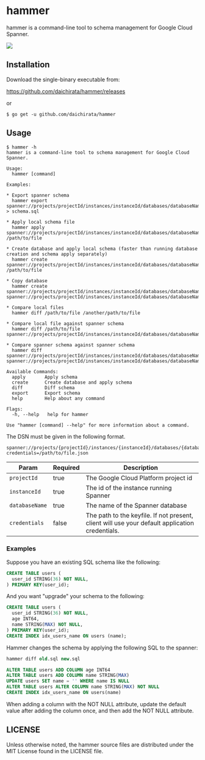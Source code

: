 # hammer 

hammer is a command-line tool to schema management for Google Cloud Spanner.

![](https://github.com/daichirata/hammer/workflows/Test/badge.svg)

## Installation

Download the single-binary executable from:

https://github.com/daichirata/hammer/releases

or

``` shell
$ go get -u github.com/daichirata/hammer
```

## Usage

```
$ hammer -h
hammer is a command-line tool to schema management for Google Cloud Spanner.

Usage:
  hammer [command]

Examples:

* Export spanner schema
  hammer export spanner://projects/projectId/instances/instanceId/databases/databaseName > schema.sql

* Apply local schema file
  hammer apply spanner://projects/projectId/instances/instanceId/databases/databaseName /path/to/file

* Create database and apply local schema (faster than running database creation and schema apply separately)
  hammer create spanner://projects/projectId/instances/instanceId/databases/databaseName /path/to/file

* Copy database
  hammer create spanner://projects/projectId/instances/instanceId/databases/databaseName1 spanner://projects/projectId/instances/instanceId/databases/databaseName2

* Compare local files
  hammer diff /path/to/file /another/path/to/file

* Compare local file against spanner schema
  hammer diff /path/to/file spanner://projects/projectId/instances/instanceId/databases/databaseName

* Compare spanner schema against spanner schema
  hammer diff spanner://projects/projectId/instances/instanceId/databases/databaseName1 spanner://projects/projectId/instances/instanceId/databases/databaseName2

Available Commands:
  apply       Apply schema
  create      Create database and apply schema
  diff        Diff schema
  export      Export schema
  help        Help about any command

Flags:
  -h, --help   help for hammer

Use "hammer [command] --help" for more information about a command.
```

The DSN must be given in the following format.

```
spanner://projects/{projectId}/instances/{instanceId}/databases/{databaseName}?credentials=/path/to/file.json
```

| Param          | Required |  Description                                                                                   |
| -------------- | -------- | ---------------------------------------------------------------------------------------------- |
| `projectId`    | true     | The Google Cloud Platform project id                                                           |
| `instanceId`   | true     | The id of the instance running Spanner                                                         |
| `databaseName` | true     | The name of the Spanner database                                                               |
| `credentials`  | false    | The path to the keyfile. If not present, client will use your default application credentials. |

### Examples

Suppose you have an existing SQL schema like the following:

``` sql
CREATE TABLE users (
  user_id STRING(36) NOT NULL,
) PRIMARY KEY(user_id);
```

And you want "upgrade" your schema to the following:

``` sql
CREATE TABLE users (
  user_id STRING(36) NOT NULL,
  age INT64,
  name STRING(MAX) NOT NULL,
) PRIMARY KEY(user_id);
CREATE INDEX idx_users_name ON users (name);
```

Hammer changes the schema by applying the following SQL to the spanner:

``` sql
hammer diff old.sql new.sql

ALTER TABLE users ADD COLUMN age INT64
ALTER TABLE users ADD COLUMN name STRING(MAX)
UPDATE users SET name = '' WHERE name IS NULL
ALTER TABLE users ALTER COLUMN name STRING(MAX) NOT NULL
CREATE INDEX idx_users_name ON users(name)
```

When adding a column with the NOT NULL attribute, update the default value after adding the column once, and then add the NOT NULL attribute.

## LICENSE

Unless otherwise noted, the hammer source files are distributed under the MIT License found in the LICENSE file.

